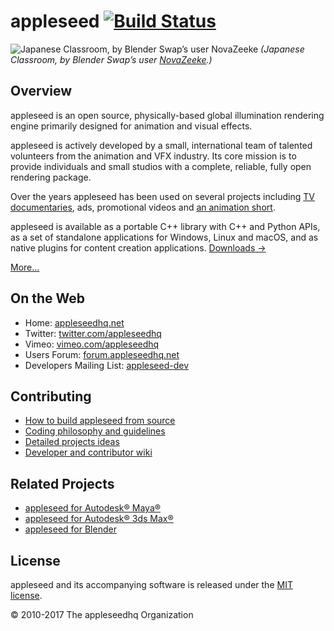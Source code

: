 # appleseed [![Build Status](https://travis-ci.org/appleseedhq/appleseed.svg?branch=master)](https://travis-ci.org/appleseedhq/appleseed)

![Japanese Classroom, by Blender Swap’s user NovaZeeke](http://appleseedhq.net/img/renders/classroom.jpg)
*(Japanese Classroom, by Blender Swap’s user [NovaZeeke](http://www.blendswap.com/users/view/NovaZeeke).)*

## Overview

appleseed is an open source, physically-based global illumination rendering engine primarily designed for animation and visual effects.

appleseed is actively developed by a small, international team of talented volunteers from the animation and VFX industry. Its core mission is to provide individuals and small studios with a complete, reliable, fully open rendering package.

Over the years appleseed has been used on several projects including [TV documentaries](https://vimeo.com/81199785), ads, promotional videos and [an animation short](http://www.fetchaveryshortfilm.com/).

appleseed is available as a portable C++ library with C++ and Python APIs, as a set of standalone applications for Windows, Linux and macOS, and as native plugins for content creation applications. [Downloads &rarr;](http://appleseedhq.net/download.html)

[More&hellip;](http://appleseedhq.net/about.html)

## On the Web

* Home: [appleseedhq.net](http://appleseedhq.net/)
* Twitter: [twitter.com/appleseedhq](https://twitter.com/appleseedhq)
* Vimeo: [vimeo.com/appleseedhq](https://vimeo.com/appleseedhq)
* Users Forum: [forum.appleseedhq.net](https://forum.appleseedhq.net/)
* Developers Mailing List: [appleseed-dev](http://groups.google.com/group/appleseed-dev)

## Contributing

* [How to build appleseed from source](https://github.com/appleseedhq/appleseed/wiki/Building-appleseed)
* [Coding philosophy and guidelines](https://github.com/appleseedhq/appleseed/wiki/Coding-Philosophy-and-Guidelines)
* [Detailed projects ideas](https://github.com/appleseedhq/appleseed/wiki/List-of-Project-ideas-for-GSoC-2017)
* [Developer and contributor wiki](https://github.com/appleseedhq/appleseed/wiki)

## Related Projects

* [appleseed for Autodesk® Maya®](https://github.com/appleseedhq/appleseed-maya)
* [appleseed for Autodesk® 3ds Max®](https://github.com/appleseedhq/appleseed-max)
* [appleseed for Blender](https://github.com/appleseedhq/blenderseed)

## License

appleseed and its accompanying software is released under the [MIT license](http://en.wikipedia.org/wiki/MIT_License).

© 2010-2017 The appleseedhq Organization
